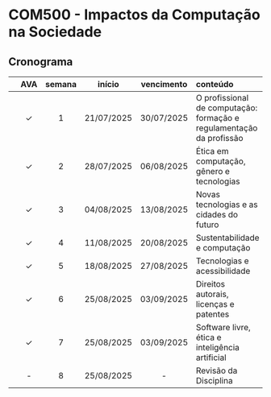 # COM500 - Impactos da Computação na Sociedade

## Cronograma

|   | AVA | semana | início | vencimento | conteúdo |
|:---:|:---:|:---:|:---:|:---:|:---|
|  | &check; | 1 | 21/07/2025 | 30/07/2025 | O profissional de computação: formação e regulamentação da profissão |
|  | &check; | 2 | 28/07/2025 | 06/08/2025 | Ética em computação, gênero e tecnologias |
|  | &check; | 3 | 04/08/2025 | 13/08/2025 | Novas tecnologias e as cidades do futuro |
|  | &check; | 4 | 11/08/2025 | 20/08/2025 | Sustentabilidade e computação |
|  | &check; | 5 | 18/08/2025 | 27/08/2025 | Tecnologias e acessibilidade |
|  | &check; | 6 | 25/08/2025 | 03/09/2025 | Direitos autorais, licenças e patentes |
|  | &check; | 7 | 25/08/2025 | 03/09/2025 | Software livre, ética e inteligência artificial |
|  | - | 8 | 25/08/2025 | - | Revisão da Disciplina |
